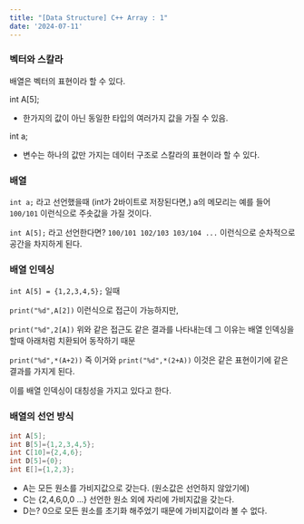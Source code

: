 ```yaml
---
title: "[Data Structure] C++ Array : 1"
date: '2024-07-11'
---
```

### 벡터와 스칼라
배열은 벡터의 표현이라 할 수 있다.

int A[5]; 
- 한가지의 값이 아닌 동일한 타입의 여러가지 값을 가질 수 있음.

int a;
- 변수는 하나의 값만 가지는 데이터 구조로 스칼라의 표현이라 할 수 있다.

### 배열
`int a;`
라고 선언했을때 (int가 2바이트로 저장된다면,)
a의 메모리는 예를 들어 `100/101` 이런식으로 주솟값을 가질 것이다.

`int A[5];` 라고 선언한다면?
`100/101 102/103 103/104 ...` 이런식으로 순차적으로 공간을 차지하게 된다.

### 배열 인덱싱
`int A[5] = {1,2,3,4,5};`
일때

`print("%d",A[2])`
 이런식으로 접근이 가능하지만,

`print("%d",2[A])`
위와 같은 접근도 같은 결과를 나타내는데 그 이유는 배열 인덱싱을 할때 아래처럼 치환되어 동작하기 때문

`print("%d",*(A+2))` 즉 이거와
`print("%d",*(2+A))` 이것은 같은 표현이기에 같은 결과를 가지게 된다. 

이를 배열 인덱싱이 대칭성을 가지고 있다고 한다.

### 배열의 선언 방식
```cpp
int A[5];
int B[5]={1,2,3,4,5};
int C[10]={2,4,6};
int D[5]={0};
int E[]={1,2,3};
```
- A는 모든 원소를 가비지값으로 갖는다. (원소값은 선언하지 않았기에)
- C는 {2,4,6,0,0 ...} 선언한 원소 외에 자리에 가비지값을 갖는다.
- D는? 0으로 모든 원소를 초기화 해주었기 때문에 가비지값이라 볼 수 없다.